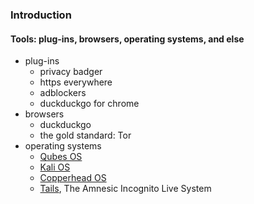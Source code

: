 ### Introduction

#### Tools: plug-ins, browsers, operating systems, and else
* plug-ins
  * privacy badger
  * https everywhere
  * adblockers
  * duckduckgo for chrome
* browsers
  * duckduckgo
  * the gold standard: Tor
* operating systems
  * [Qubes OS](https://www.qubes-os.org/)
  * [Kali OS](https://www.kali.org/)
  * [Copperhead OS](https://copperhead.co/android/)
  * [Tails](https://tails.boum.org/index.en.html), The Amnesic Incognito Live System
